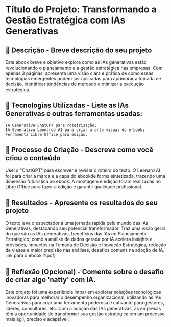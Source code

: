 # Título do Projeto: Transformando a Gestão Estratégica com IAs Generativas 

## 📒 Descrição - Breve descrição do seu projeto

Este ebook breve e objetivo explora como as IAs generativas estão revolucionando o planejamento e a gestão estratégica nas empresas. Com apenas 3 páginas, apresenta uma visão clara e prática de como essas tecnologias emergentes podem ser aplicadas para aprimorar a tomada de decisão, identificar tendências de mercado e otimizar a execução estratégica. 

## 🤖 Tecnologias Utilizadas - Liste as IAs Generativas e outras ferramentas usadas:

    IA Generativa ChatGPT para roteirização;
    IA Generativa Leonardo AI para criar a arte visual do e-book;
    Ferramenta Libre Office para edição.

## 🧐 Processo de Criação - Descreva como você criou o conteúdo

Usei o "ChatGPT" para escrever e revisar o roteiro do texto. O Leonard AI foi para criar a marca e a capa do ebookde forma sintetizada, trazendo uma dimensão futurística ao ebook. A montagem e edição foram realizadas no Libre Office para fazer a edição e garantir qualidade profissional. 

## 🚀 Resultados - Apresente os resultados do seu projeto

O texto leva o espectador a uma jornada rápida pelo mundo das IAs Generativas, destacando seu potencial transformador. Traz uma visão geral do que são as IAs generativas, benefícios das IAs no Planejamento Estratégico, como a análise de dados gerada por IA acelera insights e previsões, impactos na Tomada de Decisão e Inovação Estratégica, redução de vieses e maior precisão nas análises, desafios comuns na adoção de IA. 
link para o ebook ?(pdf) 


## 💭 Reflexão (Opcional) - Comente sobre o desafio de criar algo 'natty' com IA.
Este projeto foi uma experiência ímpar em explorar soluções tecnológicas inovadoras para melhorar o desempenho organizacional, utilizando as IAs Generativas para criar uma ferramenta poderosa e cativante para gestores, líderes, consultores, etc. Com a adoção das IAs generativas, as empresas têm a oportunidade de transformar sua gestão estratégica em um processo mais ágil, preciso e adaptável. 

